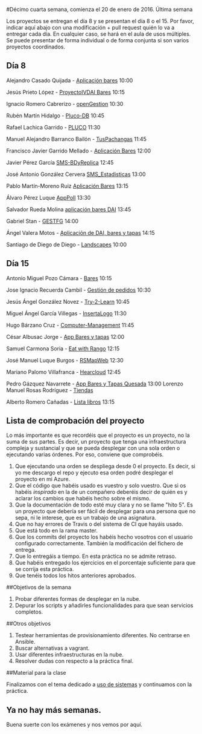 #Décimo cuarta semana, comienza el 20 de enero de 2016. Última semana

Los proyectos se entregan el día 8 y se presentan el día 8 o el 15. Por favor, indicar aquí abajo con una modificación + pull request quién lo va a entregar cada día. En cualquier caso, se hará en el aula de usos múltiples. Se puede presentar de forma individual o de forma conjunta si son varios proyectos coordinados.

## Día 8

Alejandro Casado Quijada -
[Aplicación bares](https://github.com/acasadoquijada/IV) 10:00

Jesús Prieto López -
[ProyectoIVDAI Bares](https://github.com/JesGor/Proyecto-IV-DAI) 10:15

Ignacio Romero Cabrerizo -
[openGestion](https://github.com/nachobit/IV_PR_OpenOrder) 10:30


Rubén Martín Hidalgo -
[Pluco-DB](https://github.com/romilgildo/IV-PLUCO-RMH) 10:45

Rafael Lachica Garrido -
[PLUCO](https://github.com/rafaellg8/IV-PLUCO-RLG) 11:30

Manuel Alejandro Barranco Bailón -
[TusPachangas](https://github.com/mabarrbai/TusPachangas) 11:45

Francisco Javier Garrido Mellado -
[Aplicación Bares](https://github.com/javiergarridomellado/DAI) 12:00

Javier Pérez García
[SMS-BDyReplica](https://github.com/neon520/SMS-BDyReplica) 12:45

José Antonio González Cervera
[SMS_Estadisticas](https://github.com/JA-Gonz/SMS_Estadisticas) 13:00

Pablo Martín-Moreno Ruiz
[Aplicación Bares](https://github.com/pmmre/Bares) 13:15

Álvaro Pérez Luque [AppPoll](https://github.com/alvaro-gr/proyecto-IV) 13:30

Salvador Rueda Molina [aplicación bares DAI](https://github.com/srmf9/Proyecto-IV)  13:45

Gabriel Stan - [GESTFG](https://github.com/gabriel-stan/gestion-tfg) 14:00

Ángel Valera Motos -
[Aplicación de DAI, bares y tapas](https://github.com/AngelValera/bares-y-tapas-DAI) 14:15

Santiago de Diego de Diego -
[Landscapes](https://github.com/santidediego/Landscapes) 10:00

## Día 15



Antonio Miguel Pozo Cámara -
[Bares](https://github.com/AntonioPozo/Bares) 10:15

Jose Ignacio Recuerda Cambil -
[Gestión de pedidos](https://github.com/ignaciorecuerda/gestionpedidos_django) 10:30

Jesús Ángel González Novez -
[Try-2-Learn](https://github.com/jesusgn90/Try-2-Learn) 10:45

Miguel Ángel García Villegas -
[InsertaLogo](https://github.com/magvugr/InsertaLogo) 11:30

Hugo Bárzano Cruz -
[Computer-Management](https://github.com/hugobarzano/osl-computer-management) 11:45

César Albusac Jorge -
[App Bares y tapas](https://github.com/cesar2/DAI-BARES) 12:00


Samuel Carmona Soria -
[Eat with Rango](https://github.com/Samuc/Eat-with-Rango) 12:15


José Manuel Luque Burgos -
[RSMapWeb](https://github.com/luqueburgosjm/RSMapWeb) 12:30

Mariano Palomo Villafranca -
[Hearcloud](https://github.com/mpvillafranca/hear-cloud) 12:45

Pedro Gázquez Navarrete - 
[App Bares y Tapas Quesada](https://github.com/pedrogazquez/appBares) 13:00
Lorenzo Manuel Rosas Rodríguez - [Tiendas](https://github.com/lorenmanu/Tiendas)

Alberto Romero Cañadas - [Lista libros](https://github.com/sn1k/submodulo-alberto) 13:15
## Lista de comprobación del proyecto

Lo más importante es que recordéis que el proyecto es un proyecto, no la suma de sus partes. Es decir, un proyecto que tenga una infraestructura compleja y sustancial y que se pueda desplegar con una sola orden o ejecutando varias órdenes. Por eso, conviene que comprobéis.

1. Que ejecutando una orden se despliega desde 0 el proyecto. Es decir, si yo me descargo el repo y ejecuto esa orden podré desplegar el proyecto en mi Azure.
2. Que el código que habéis usado es vuestro y solo vuestro. Que si os habéis *inspirado* en la de un compañero deberéis decir de quién es y aclarar los cambios que habéis hecho sobre el mismo.
3. Que la documentación de todo esté muy clara y no se llame "hito 5". Es un proyecto que debería ser fácil de desplegar para una persona que no sepa, ni le interese, que es un trabajo de una asignatura.
4. Que no hay errores de Travis o del sistema de CI que hayáis usado.
5. Que está todo en la rama master.
6. Que los commits del proyecto los habéis hecho vosotros con el usuario configurado correctamente. También la modificación del fichero de entrega.
7. Que lo entregáis a tiempo. En esta práctica no se admite retraso.
8. Que habéis entregado los ejercicios en el porcentaje suficiente para que se corrija esta práctica.
9. Que tenéis todos los hitos anteriores aprobados.


##Objetivos de la semana

1. Probar diferentes formas de desplegar en la nube.
2. Depurar los scripts y añadirles funcionalidades para que sean servicios completos.

##Otros objetivos

1. Testear herramientas de provisionamiento diferentes. No centrarse en Ansible.
2. Buscar alternativas a vagrant.
3. Usar diferentes infraestructuras en la nube.
4. Resolver dudas con respecto a la práctica final.

##Material para la clase

Finalizamos con el tema dedicado a [uso de sistemas](http://jj.github.io/IV/documentos/temas/Uso_de_sistemas) y continuamos con la práctica.


## Ya no hay más semanas.

Buena suerte con los exámenes y nos vemos por aquí.
